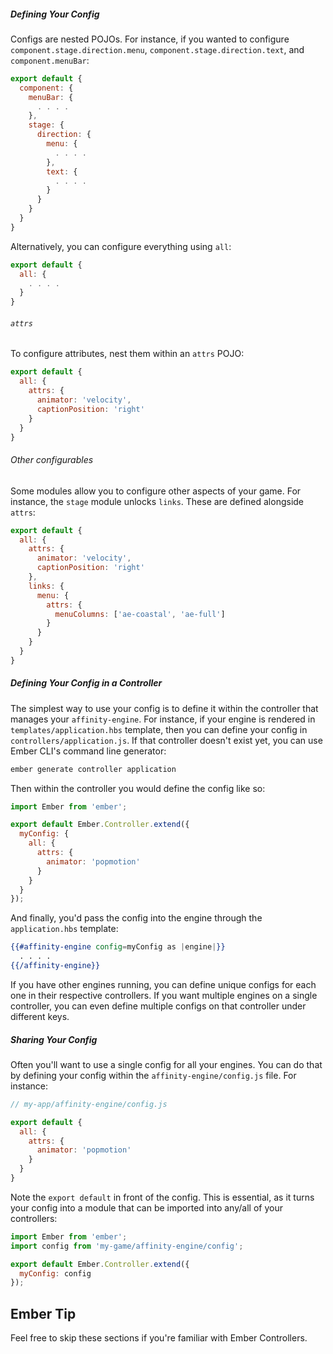 ##### Defining Your Config

Configs are nested POJOs. For instance, if you wanted to configure `component.stage.direction.menu`, `component.stage.direction.text`, and `component.menuBar`:

```js
export default {
  component: {
    menuBar: {
      . . . .
    },
    stage: {
      direction: {
        menu: {
          . . . .
        },
        text: {
          . . . .
        }
      }
    }
  }
}
```

Alternatively, you can configure everything using `all`:

```js
export default {
  all: {
    . . . .
  }
}
```

###### `attrs`

To configure attributes, nest them within an `attrs` POJO:

```js
export default {
  all: {
    attrs: {
      animator: 'velocity',
      captionPosition: 'right'
    }
  }
}
```

###### Other configurables

Some modules allow you to configure other aspects of your game. For instance, the `stage` module unlocks `links`. These are defined alongside `attrs`:

```js
export default {
  all: {
    attrs: {
      animator: 'velocity',
      captionPosition: 'right'
    },
    links: {
      menu: {
        attrs: {
          menuColumns: ['ae-coastal', 'ae-full']
        }
      }
    }
  }
}
```

<div class="row">

<div class="with-aside small-order-2 medium-order-1">

##### Defining Your Config in a Controller

The simplest way to use your config is to define it within the controller that manages your `affinity-engine`. For instance, if your engine is rendered in `templates/application.hbs` template, then you can define your config in `controllers/application.js`. If that controller doesn't exist yet, you can use Ember CLI's command line generator:

```bash
ember generate controller application
```

Then within the controller you would define the config like so:

```js
import Ember from 'ember';

export default Ember.Controller.extend({
  myConfig: {
    all: {
      attrs: {
        animator: 'popmotion'
      }
    }
  }
});
```

And finally, you'd pass the config into the engine through the `application.hbs` template:

```hbs
{{#affinity-engine config=myConfig as |engine|}}
  . . . .
{{/affinity-engine}}
```

If you have other engines running, you can define unique configs for each one in their respective controllers. If you want multiple engines on a single controller, you can even define multiple configs on that controller under different keys.

##### Sharing Your Config

Often you'll want to use a single config for all your engines. You can do that by defining your config within the `affinity-engine/config.js` file. For instance:

```js
// my-app/affinity-engine/config.js

export default {
  all: {
    attrs: {
      animator: 'popmotion'
    }
  }
}
```

Note the `export default` in front of the config. This is essential, as it turns your config into a module that can be imported into any/all of your controllers:

```js
import Ember from 'ember';
import config from 'my-game/affinity-engine/config';

export default Ember.Controller.extend({
  myConfig: config
});
```

</div>

<aside class="aside ember small-order-1 medium-order-2">

# Ember Tip

Feel free to skip these sections if you're familiar with Ember Controllers.

</aside>

</div>

